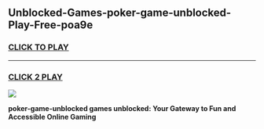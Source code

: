 
## Unblocked-Games-poker-game-unblocked-Play-Free-poa9e
<h3>
<a href="https://premium76.site?title=poker-game-unblocked&ref=20A">CLICK TO PLAY</a></h3>
<hr>

<h3>
<a href="https://premium76.site?title=poker-game-unblocked&ref=20A">CLICK 2 PLAY</a>
  
</h3>

<a href="https://premium76.site?title=poker-game-unblocked&ref=20A"><img src="https://clearcache.store/games.png"></a>


**poker-game-unblocked games unblocked: Your Gateway to Fun and Accessible Online Gaming**
